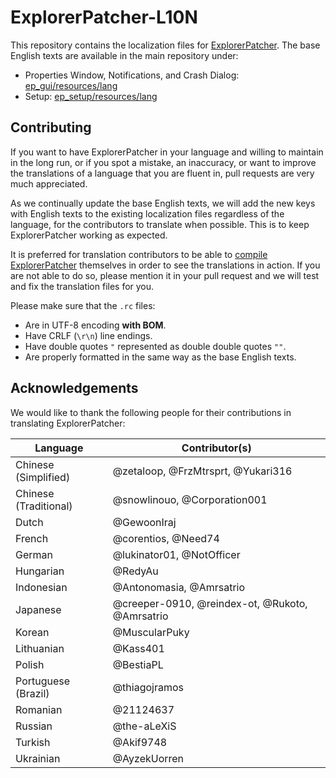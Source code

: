 # ExplorerPatcher-L10N

This repository contains the localization files for [ExplorerPatcher](https://github.com/valinet/ExplorerPatcher). The
base English texts are available in the main repository under:

* Properties Window, Notifications, and Crash
  Dialog: [ep_gui/resources/lang](https://github.com/valinet/ExplorerPatcher/tree/master/ep_gui/resources/lang)
* Setup: [ep_setup/resources/lang](https://github.com/valinet/ExplorerPatcher/tree/master/ep_setup/resources/lang)

## Contributing

If you want to have ExplorerPatcher in your language and willing to maintain in the long run, or if you spot a mistake,
an inaccuracy, or want to improve the translations of a language that you are fluent in, pull requests are very much
appreciated.

As we continually update the base English texts, we will add the new keys with English texts to the existing
localization files regardless of the language, for the contributors to translate when possible. This is to keep
ExplorerPatcher working as expected.

It is preferred for translation contributors to be able
to [compile ExplorerPatcher](https://github.com/valinet/ExplorerPatcher/wiki/Compiling) themselves in order to see the
translations in action. If you are not able to do so, please mention it in your pull request and we will test and fix
the translation files for you.

Please make sure that the `.rc` files:
* Are in UTF-8 encoding **with BOM**.
* Have CRLF (`\r\n`) line endings.
* Have double quotes `"` represented as double double quotes `""`.
* Are properly formatted in the same way as the base English texts.

## Acknowledgements

We would like to thank the following people for their contributions in translating ExplorerPatcher:

| Language              | Contributor(s)                                  |
|-----------------------|-------------------------------------------------|
| Chinese (Simplified)  | @zetaloop, @FrzMtrsprt, @Yukari316              |
| Chinese (Traditional) | @snowlinouo, @Corporation001                    |
| Dutch                 | @GewoonIraj                                     |
| French                | @corentios, @Need74                             |
| German                | @lukinator01, @NotOfficer                       |
| Hungarian             | @RedyAu                                         |
| Indonesian            | @Antonomasia, @Amrsatrio                        |
| Japanese              | @creeper-0910, @reindex-ot, @Rukoto, @Amrsatrio |
| Korean                | @MuscularPuky                                   |
| Lithuanian            | @Kass401                                        |
| Polish                | @BestiaPL                                       |
| Portuguese (Brazil)   | @thiagojramos                                   |
| Romanian              | @21124637                                       |
| Russian               | @the-aLeXiS                                     |
| Turkish               | @Akif9748                                       |
| Ukrainian             | @AyzekUorren                                    |
